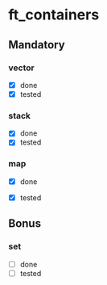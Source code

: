 # ft_containers

## Mandatory

 ### vector

 - [x] done
 - [x] tested

### stack

 - [x] done
 - [x] tested

### map

 - [x] done
 - [x] tested


## Bonus

### set

 - [ ] done
 - [ ] tested
